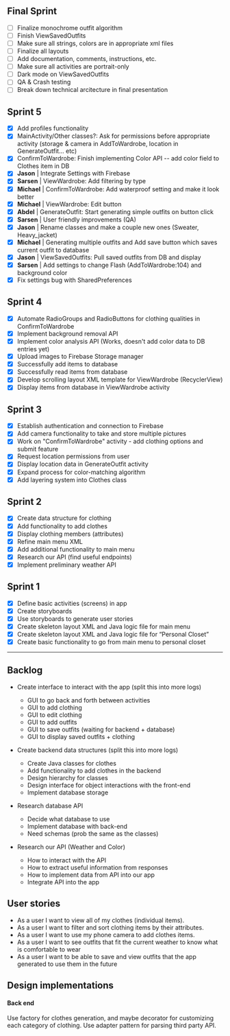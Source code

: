 ## Final Sprint
- [ ] Finalize monochrome outfit algorithm
- [ ] Finish ViewSavedOutfits
- [ ] Make sure all strings, colors are in appropriate xml files
- [ ] Finalize all layouts
- [ ] Add documentation, comments, instructions, etc.
- [ ] Make sure all activities are portrait-only
- [ ] Dark mode on ViewSavedOutfits
- [ ] QA & Crash testing
- [ ] Break down technical arcitecture in final presentation

## Sprint 5
- [x] Add profiles functionality
- [x] MainActivity/Other classes?: Ask for permissions before appropriate activity (storage & camera in AddToWardrobe, location in GenerateOutfit... etc)
- [x] ConfirmToWardrobe: Finish implementing Color API -- add color field to Clothes item in DB
- [x] **Jason** | Integrate Settings with Firebase
- [x] **Sarsen** | ViewWardrobe: Add filtering by type
- [x] **Michael** | ConfirmToWardrobe: Add waterproof setting and make it look better
- [x] **Michael** | ViewWardrobe: Edit button
- [x] **Abdel** | GenerateOutfit: Start generating simple outfits on button click
- [x] **Sarsen** | User friendly improvements (QA)
- [x] **Jason** | Rename classes and make a couple new ones (Sweater, Heavy_jacket)
- [x] **Michael** | Generating multiple outfits and Add save button which saves current outfit to database
- [x] **Jason** | ViewSavedOutfits: Pull saved outfits from DB and display
- [x] **Sarsen** | Add settings to change Flash (AddToWardrobe:104) and background color
- [x] Fix settings bug with SharedPreferences

## Sprint 4
- [x] Automate RadioGroups and RadioButtons for clothing qualities in ConfirmToWardrobe
- [x] Implement background removal API
- [x] Implement color analysis API (Works, doesn't add color data to DB entries yet)
- [x] Upload images to Firebase Storage manager
- [x] Successfully add items to database
- [x] Successfully read items from database
- [x] Develop scrolling layout XML template for ViewWardrobe (RecyclerView)
- [x] Display items from database in ViewWardrobe activity

## Sprint 3
- [x] Establish authentication and connection to Firebase
- [x] Add camera functionality to take and store multiple pictures
- [x] Work on "ConfirmToWardrobe" activity - add clothing options and submit feature
- [x] Request location permissions from user
- [x] Display location data in GenerateOutfit activity
- [x] Expand process for color-matching algorithm
- [x] Add layering system into Clothes class

## Sprint 2

- [x] Create data structure for clothing
- [x] Add functionality to add clothes
- [x] Display clothing members (attributes)
- [x] Refine main menu XML
- [x] Add additional functionality to main menu
- [x] Research our API (find useful endpoints)
- [x] Implement preliminary weather API

## Sprint 1

- [x] Define basic activities (screens) in app
- [x] Create storyboards
- [x] Use storyboards to generate user stories
- [x] Create skeleton layout XML and Java logic file for main menu
- [x] Create skeleton layout XML and Java logic file for “Personal Closet”
- [x] Create basic functionality to go from main menu to personal closet

---

## Backlog

- Create interface to interact with the app (split this into more logs)
  - GUI to go back and forth between activities
  - GUI to add clothing
  - GUI to edit clothing
  - GUI to add outfits
  - GUI to save outfits (waiting for backend + database)
  - GUI to display saved outfits + clothing

- Create backend data structures (split this into more logs)
  - Create Java classes for clothes
  - Add functionality to add clothes in the backend
  - Design hierarchy for classes 
  - Design interface for object interactions with the front-end
  - Implement database storage

- Research database API
  - Decide what database to use
  - Implement database with back-end
  - Need schemas (prob the same as the classes)

- Research our API (Weather and Color)
  - How to interact with the API
  - How to extract useful information from responses
  - How to implement data from API into our app
  - Integrate API into the app

## User stories

- As a user I want to view all of my clothes (individual items).
- As a user I want to filter and sort clothing items by their attributes.
- As a user I want to use my phone camera to add clothes items.
- As a user I want to see outfits that fit the current weather to know what is comfortable to wear
- As a user I want to be able to save and view outfits that the app generated to use them in the future

## Design implementations

#### Back end

Use factory for clothes generation, and maybe decorator for customizing each category of clothing. Use adapter pattern for parsing third party API.

